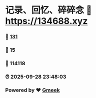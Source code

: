 # 记录、回忆、碎碎念 :link: https://134688.xyz 
### :page_facing_up: [131](https://134688.xyz/tag.html) 
### :speech_balloon: 15 
### :hibiscus: 114118 
### :alarm_clock: 2025-09-28 23:48:03 
### Powered by :heart: [Gmeek](https://github.com/Meekdai/Gmeek)
